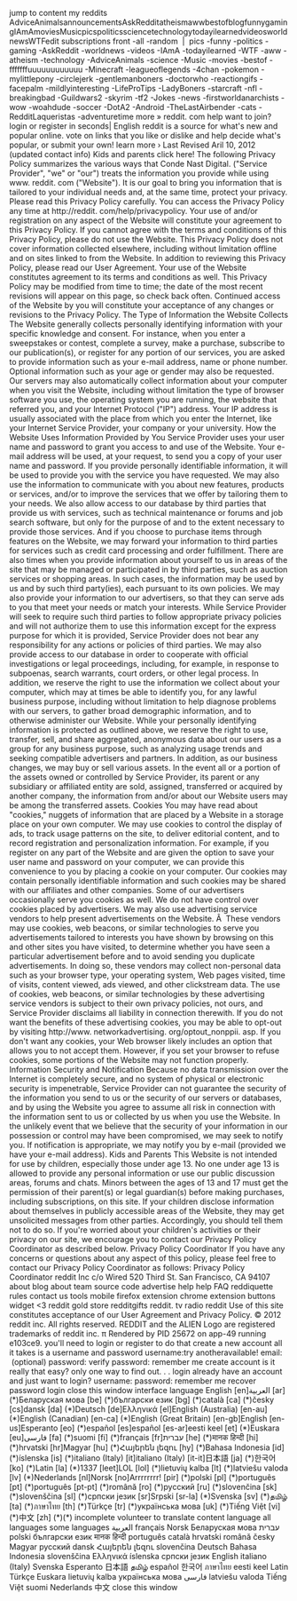 jump to content my reddits AdviceAnimalsannouncementsAskRedditatheismawwbestofblogfunnygamingIAmAmoviesMusicpicspoliticssciencetechnologytodayilearnedvideosworldnewsWTFedit subscriptions front -all -random  |  pics -funny -politics -gaming -AskReddit -worldnews -videos -IAmA -todayilearned -WTF -aww -atheism -technology -AdviceAnimals -science -Music -movies -bestof -fffffffuuuuuuuuuuuu -Minecraft -leagueoflegends -4chan -pokemon -mylittlepony -circlejerk -gentlemanboners -doctorwho -reactiongifs -facepalm -mildlyinteresting -LifeProTips -LadyBoners -starcraft -nfl -breakingbad -Guildwars2 -skyrim -tf2 -Jokes -news -firstworldanarchists -wow -woahdude -soccer -DotA2 -Android -TheLastAirbender -cats -RedditLaqueristas -adventuretime more » reddit. com help want to join? login or register in seconds| English reddit is a source for what's new and popular online. vote on links that you like or dislike and help decide what's popular, or submit your own! learn more › Last Revised Aril 10, 2012 (updated contact info) Kids and parents click here! The following Privacy Policy summarizes the various ways that Conde Nast Digital. ("Service Provider", "we" or "our") treats the information you provide while using www. reddit. com ("Website"). It is our goal to bring you information that is tailored to your individual needs and, at the same time, protect your privacy. Please read this Privacy Policy carefully. You can access the Privacy Policy any time at http://reddit. com/help/privacypolicy. Your use of and/or registration on any aspect of the Website will constitute your agreement to this Privacy Policy. If you cannot agree with the terms and conditions of this Privacy Policy, please do not use the Website. This Privacy Policy does not cover information collected elsewhere, including without limitation offline and on sites linked to from the Website. In addition to reviewing this Privacy Policy, please read our User Agreement. Your use of the Website constitutes agreement to its terms and conditions as well. This Privacy Policy may be modified from time to time; the date of the most recent revisions will appear on this page, so check back often. Continued access of the Website by you will constitute your acceptance of any changes or revisions to the Privacy Policy. The Type of Information the Website Collects The Website generally collects personally identifying information with your specific knowledge and consent. For instance, when you enter a sweepstakes or contest, complete a survey, make a purchase, subscribe to our publication(s), or register for any portion of our services, you are asked to provide information such as your e-mail address, name or phone number. Optional information such as your age or gender may also be requested. Our servers may also automatically collect information about your computer when you visit the Website, including without limitation the type of browser software you use, the operating system you are running, the website that referred you, and your Internet Protocol ("IP") address. Your IP address is usually associated with the place from which you enter the Internet, like your Internet Service Provider, your company or your university. How the Website Uses Information Provided by You Service Provider uses your user name and password to grant you access to and use of the Website. Your e-mail address will be used, at your request, to send you a copy of your user name and password. If you provide personally identifiable information, it will be used to provide you with the service you have requested. We may also use the information to communicate with you about new features, products or services, and/or to improve the services that we offer by tailoring them to your needs. We also allow access to our database by third parties that provide us with services, such as technical maintenance or forums and job search software, but only for the purpose of and to the extent necessary to provide those services. And if you choose to purchase items through features on the Website, we may forward your information to third parties for services such as credit card processing and order fulfillment. There are also times when you provide information about yourself to us in areas of the site that may be managed or participated in by third parties, such as auction services or shopping areas. In such cases, the information may be used by us and by such third party(ies), each pursuant to its own policies. We may also provide your information to our advertisers, so that they can serve ads to you that meet your needs or match your interests. While Service Provider will seek to require such third parties to follow appropriate privacy policies and will not authorize them to use this information except for the express purpose for which it is provided, Service Provider does not bear any responsibility for any actions or policies of third parties. We may also provide access to our database in order to cooperate with official investigations or legal proceedings, including, for example, in response to subpoenas, search warrants, court orders, or other legal process. In addition, we reserve the right to use the information we collect about your computer, which may at times be able to identify you, for any lawful business purpose, including without limitation to help diagnose problems with our servers, to gather broad demographic information, and to otherwise administer our Website. While your personally identifying information is protected as outlined above, we reserve the right to use, transfer, sell, and share aggregated, anonymous data about our users as a group for any business purpose, such as analyzing usage trends and seeking compatible advertisers and partners. In addition, as our business changes, we may buy or sell various assets. In the event all or a portion of the assets owned or controlled by Service Provider, its parent or any subsidiary or affiliated entity are sold, assigned, transferred or acquired by another company, the information from and/or about our Website users may be among the transferred assets. Cookies You may have read about "cookies," nuggets of information that are placed by a Website in a storage place on your own computer. We may use cookies to control the display of ads, to track usage patterns on the site, to deliver editorial content, and to record registration and personalization information. For example, if you register on any part of the Website and are given the option to save your user name and password on your computer, we can provide this convenience to you by placing a cookie on your computer. Our cookies may contain personally identifiable information and such cookies may be shared with our affiliates and other companies. Some of our advertisers occasionally serve you cookies as well. We do not have control over cookies placed by advertisers. We may also use advertising service vendors to help present advertisements on the Website. Â  These vendors may use cookies, web beacons, or similar technologies to serve you advertisements tailored to interests you have shown by browsing on this and other sites you have visited, to determine whether you have seen a particular advertisement before and to avoid sending you duplicate advertisements. In doing so, these vendors may collect non-personal data such as your browser type, your operating system, Web pages visited, time of visits, content viewed, ads viewed, and other clickstream data. The use of cookies, web beacons, or similar technologies by these advertising service vendors is subject to their own privacy policies, not ours, and Service Provider disclaims all liability in connection therewith. If you do not want the benefits of these advertising cookies, you may be able to opt-out by visiting http://www. networkadvertising. org/optout\_nonppii. asp. If you don't want any cookies, your Web browser likely includes an option that allows you to not accept them. However, if you set your browser to refuse cookies, some portions of the Website may not function properly. Information Security and Notification Because no data transmission over the Internet is completely secure, and no system of physical or electronic security is impenetrable, Service Provider can not guarantee the security of the information you send to us or the security of our servers or databases, and by using the Website you agree to assume all risk in connection with the information sent to us or collected by us when you use the Website. In the unlikely event that we believe that the security of your information in our possession or control may have been compromised, we may seek to notify you. If notification is appropriate, we may notify you by e-mail (provided we have your e-mail address). Kids and Parents This Website is not intended for use by children, especially those under age 13. No one under age 13 is allowed to provide any personal information or use our public discussion areas, forums and chats. Minors between the ages of 13 and 17 must get the permission of their parent(s) or legal guardian(s) before making purchases, including subscriptions, on this site. If your children disclose information about themselves in publicly accessible areas of the Website, they may get unsolicited messages from other parties. Accordingly, you should tell them not to do so. If you're worried about your children's activities or their privacy on our site, we encourage you to contact our Privacy Policy Coordinator as described below. Privacy Policy Coordinator If you have any concerns or questions about any aspect of this policy, please feel free to contact our Privacy Policy Coordinator as follows: Privacy Policy Coordinator reddit Inc c/o Wired 520 Third St. San Francisco, CA 94107 about blog about team source code advertise help help FAQ reddiquette rules contact us tools mobile firefox extension chrome extension buttons widget <3 reddit gold store redditgifts reddit. tv radio reddit Use of this site constitutes acceptance of our User Agreement and Privacy Policy. © 2012 reddit inc. All rights reserved. REDDIT and the ALIEN Logo are registered trademarks of reddit inc. π Rendered by PID 25672 on app-49 running e103ce9. you'll need to login or register to do that create a new account all it takes is a username and password username:try anotheravailable! email:  (optional) password: verify password: remember me create account is it really that easy? only one way to find out. . . login already have an account and just want to login? username: password: remember me recover password login close this window interface language English \[en\]العربية \[ar\] (\*)Беларуская мова \[be\] (\*)български език \[bg\] (\*)català \[ca\] (\*)česky \[cs\]dansk \[da\] (\*)Deutsch \[de\]Ελληνικά \[el\]English (Australia) \[en-au\] (\*)English (Canadian) \[en-ca\] (\*)English (Great Britain) \[en-gb\]English \[en-us\]Esperanto \[eo\] (\*)español \[es\]español \[es-ar\]eesti keel \[et\] (\*)Euskara \[eu\]فارسی \[fa\] (\*)suomi \[fi\] (\*)français \[fr\]עברית \[he\] (\*)मानक हिन्दी \[hi\] (\*)hrvatski \[hr\]Magyar \[hu\] (\*)Հայերեն լեզու \[hy\] (\*)Bahasa Indonesia \[id\] (\*)íslenska \[is\] (\*)italiano (Italy) \[it\]italiano (Italy) \[it-it\]日本語 \[ja\] (\*)한국어 \[ko\] (\*)Latin \[la\] (\*)1337 \[leet\]LOL \[lol\] (\*)lietuvių kalba \[lt\] (\*)latviešu valoda \[lv\] (\*)Nederlands \[nl\]Norsk \[no\]Arrrrrrrr! \[pir\] (\*)polski \[pl\] (\*)português \[pt\] (\*)português \[pt-pt\] (\*)română \[ro\] (\*)русский \[ru\] (\*)slovenčina \[sk\] (\*)slovenščina \[sl\] (\*)српски језик \[sr\]Srpski \[sr-la\] (\*)Svenska \[sv\] (\*)தமிழ் \[ta\] (\*)ภาษาไทย \[th\] (\*)Türkçe \[tr\] (\*)українська мова \[uk\] (\*)Tiếng Việt \[vi\] (\*)中文 \[zh\] (\*)(\*) incomplete volunteer to translate content language all languages some languages العربية français Norsk Беларуская мова עברית polski български език मानक हिन्दी português català hrvatski română česky Magyar русский dansk Հայերեն լեզու slovenčina Deutsch Bahasa Indonesia slovenščina Ελληνικά íslenska српски језик English italiano (Italy) Svenska Esperanto 日本語 தமிழ் español 한국어 ภาษาไทย eesti keel Latin Türkçe Euskara lietuvių kalba українська мова فارسی latviešu valoda Tiếng Việt suomi Nederlands 中文 close this window